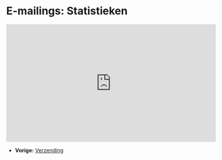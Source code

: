 # E-mailings: Statistieken

<iframe width="560" height="315" src="https://www.youtube.com/embed/z61MD-TY05M?list=PLgCg-YR2FABYm7GqM8_ZLDH98-DAc0yoq" frameborder="0" allowfullscreen>  </iframe>

-   **Vorige:** [Verzending](./emailings-sending-an-emailing.md "E-mailings: Verzending")
